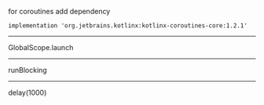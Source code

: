 for coroutines add dependency

    implementation 'org.jetbrains.kotlinx:kotlinx-coroutines-core:1.2.1'

---
GlobalScope.launch

---
runBlocking

---
delay(1000)
